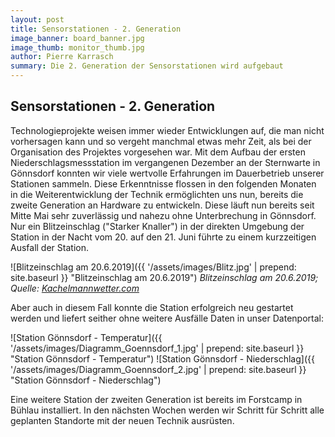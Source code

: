 ```yaml
---
layout: post
title: Sensorstationen - 2. Generation
image_banner: board_banner.jpg
image_thumb: monitor_thumb.jpg
author: Pierre Karrasch
summary: Die 2. Generation der Sensorstationen wird aufgebaut
---
```


## Sensorstationen - 2. Generation

Technologieprojekte weisen immer wieder Entwicklungen auf, die man nicht vorhersagen kann und so vergeht manchmal etwas mehr Zeit, als bei der Organisation des Projektes vorgesehen war. Mit dem Aufbau der ersten Niederschlagsmessstation im vergangenen Dezember an der Sternwarte in Gönnsdorf konnten wir viele wertvolle Erfahrungen im Dauerbetrieb unserer Stationen sammeln. Diese Erkenntnisse flossen in den folgenden Monaten in die Weiterentwicklung der Technik ermöglichten uns nun, bereits die zweite Generation an Hardware zu entwickeln. Diese läuft nun bereits seit Mitte Mai sehr zuverlässig und nahezu ohne Unterbrechung in Gönnsdorf. Nur ein Blitzeinschlag ("Starker Knaller") in der direkten Umgebung der Station in der Nacht vom 20. auf den 21. Juni führte zu einem kurzzeitigen Ausfall der Station.

 ![Blitzeinschlag am 20.6.2019]({{ '/assets/images/Blitz.jpg' | prepend: site.baseurl }} "Blitzeinschlag am 20.6.2019")
*Blitzeinschlag am 20.6.2019; Quelle: [Kachelmannwetter.com](https://kachelmannwetter.com/de/blitze/dresden/20190620-2105z.html "Kachelmannwetter.com")*


Aber auch in diesem Fall konnte die Station erfolgreich neu gestartet werden und liefert seither ohne weitere Ausfälle Daten in unser Datenportal:

![Station Gönnsdorf - Temperatur]({{ '/assets/images/Diagramm_Goennsdorf_1.jpg' | prepend: site.baseurl }} "Station Gönnsdorf - Temperatur")
![Station Gönnsdorf - Niederschlag]({{ '/assets/images/Diagramm_Goennsdorf_2.jpg' | prepend: site.baseurl }} "Station Gönnsdorf - Niederschlag")

Eine weitere Station der zweiten Generation ist bereits im Forstcamp in Bühlau installiert. In den nächsten Wochen werden wir Schritt für Schritt alle geplanten Standorte mit der neuen Technik ausrüsten.

